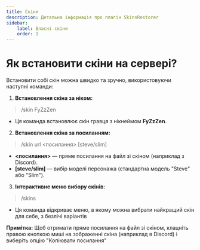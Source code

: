 ```yaml
---
title: Скіни 
description: Детальна інформація про плагін SkinsRestorer
sidebar:
    label: Власні скіни
    order: 1
---
```


# Як встановити скіни на сервері?
Встановити собі скін можна швидко та зручно, використовуючи наступні команди:

1. **Встановлення скіна за ніком:**
> /skin FyZzZen
- Ця команда встановлює скін гравця з нікнеймом **FyZzZen**.

2. **Встановлення скіна за посиланням:**
> /skin url <посилання> [steve/slim]
- **<посилання>** — пряме посилання на файл зі скіном (наприклад з Discord).
- **[steve/slim]** — вибір моделі персонажа (стандартна модель "Steve" або "Slim").

3. **Інтерактивне меню вибору скінів:**
> /skins
- Ця команда відкриває меню, в якому можна вибрати найкращий скін для себе, з безлічі варіантів

**Примітка:** Щоб отримати пряме посилання на файл зі скіном, клацніть правою кнопкою миші на зображенні скіна (наприклад в Discord) і виберіть опцію "Копіювати посилання"
